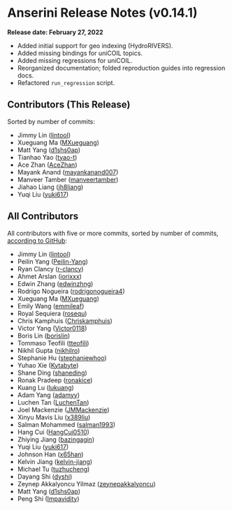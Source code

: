 # Anserini Release Notes (v0.14.1)

**Release date: February 27, 2022**

+ Added initial support for geo indexing (HydroRIVERS).
+ Added missing bindings for uniCOIL topics.
+ Added missing regressions for uniCOIL.
+ Reorganized documentation; folded reproduction guides into regression docs.
+ Refactored `run_regression` script.

## Contributors (This Release)

Sorted by number of commits:

+ Jimmy Lin ([lintool](https://github.com/lintool))
+ Xueguang Ma ([MXueguang](https://github.com/MXueguang))
+ Matt Yang ([d1shs0ap](https://github.com/d1shs0ap))
+ Tianhao Yao ([tyao-t](https://github.com/tyao-t))
+ Ace Zhan ([AceZhan](https://github.com/AceZhan))
+ Mayank Anand ([mayankanand007](https://github.com/mayankanand007))
+ Manveer Tamber ([manveertamber](https://github.com/manveertamber))
+ Jiahao Liang ([jh8liang](https://github.com/jh8liang))
+ Yuqi Liu ([yuki617](https://github.com/yuki617))

## All Contributors

All contributors with five or more commits, sorted by number of commits, [according to GitHub](https://github.com/castorini/Anserini/graphs/contributors):

+ Jimmy Lin ([lintool](https://github.com/lintool))
+ Peilin Yang ([Peilin-Yang](https://github.com/Peilin-Yang))
+ Ryan Clancy ([r-clancy](https://github.com/r-clancy))
+ Ahmet Arslan ([iorixxx](https://github.com/iorixxx))
+ Edwin Zhang ([edwinzhng](https://github.com/edwinzhng))
+ Rodrigo Nogueira ([rodrigonogueira4](https://github.com/rodrigonogueira4))
+ Xueguang Ma ([MXueguang](https://github.com/MXueguang))
+ Emily Wang ([emmileaf](https://github.com/emmileaf))
+ Royal Sequiera ([rosequ](https://github.com/rosequ))
+ Chris Kamphuis ([Chriskamphuis](https://github.com/Chriskamphuis))
+ Victor Yang ([Victor0118](https://github.com/Victor0118))
+ Boris Lin ([borislin](https://github.com/borislin))
+ Tommaso Teofili ([tteofili](https://github.com/tteofili))
+ Nikhil Gupta ([nikhilro](https://github.com/nikhilro))
+ Stephanie Hu ([stephaniewhoo](https://github.com/stephaniewhoo))
+ Yuhao Xie ([Kytabyte](https://github.com/Kytabyte))
+ Shane Ding ([shaneding](https://github.com/shaneding))
+ Ronak Pradeep ([ronakice](https://github.com/ronakice))
+ Kuang Lu ([lukuang](https://github.com/lukuang))
+ Adam Yang ([adamyy](https://github.com/adamyy))
+ Luchen Tan ([LuchenTan](https://github.com/LuchenTan))
+ Joel Mackenzie ([JMMackenzie](https://github.com/JMMackenzie))
+ Xinyu Mavis Liu ([x389liu](https://github.com/x389liu))
+ Salman Mohammed ([salman1993](https://github.com/salman1993))
+ Hang Cui ([HangCui0510](https://github.com/HangCui0510))
+ Zhiying Jiang ([bazingagin](https://github.com/bazingagin))
+ Yuqi Liu ([yuki617](https://github.com/yuki617))
+ Johnson Han ([x65han](https://github.com/x65han))
+ Kelvin Jiang ([kelvin-jiang](https://github.com/kelvin-jiang))
+ Michael Tu ([tuzhucheng](https://github.com/tuzhucheng))
+ Dayang Shi ([dyshi](https://github.com/dyshi))
+ Zeynep Akkalyoncu Yilmaz ([zeynepakkalyoncu](https://github.com/zeynepakkalyoncu))
+ Matt Yang ([d1shs0ap](https://github.com/d1shs0ap))
+ Peng Shi ([Impavidity](https://github.com/Impavidity))
